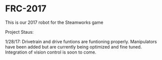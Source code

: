 # FRC-2017

This is our 2017 robot for the Steamworks game


Project Staus:

1/28/17:
Drivetrain and drive funtions are funtioning properly. Manipulators have been added but are currently being optimized and fine tuned. Integration of vision control is soon to come.
